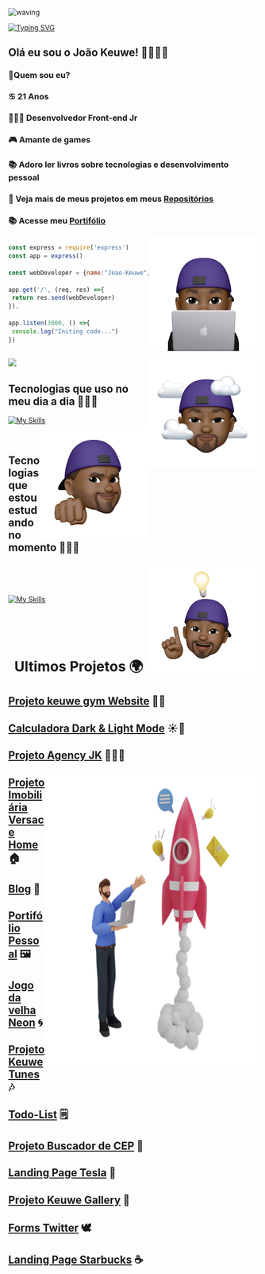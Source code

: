 ![waving](https://capsule-render.vercel.app/api?type=waving&height=200&text=JoaoKeuwe%20&fontAlignY=40&color=gradient)

[![Typing SVG](https://readme-typing-svg.herokuapp.com/?color=ffff&size=35&center=true&vCenter=true&width=1000&lines=Olá,+meu+nome+é+João+Keuwe;Tenho+21+anos;sou+de+São+Paulo;Desenvolvedor+Front-end+JR;Seja+bem+vindo!+:%29)](https://git.io/typing-svg)

<div align=left>
 
## Olá eu sou o João Keuwe! 👋👨🏾‍💻
### 🔭Quem sou eu?
### ♋ 21 Anos
### 👨🏾‍💻 Desenvolvedor Front-end Jr
### 🎮 Amante de games
### 📚 Adoro ler livros sobre tecnologias  e desenvolvimento pessoal
### 🎨 Veja mais de meus projetos em meus [Repositórios](https://github.com/JoaoKeuwe?tab=repositories)
### 📚 Acesse meu [Portifólio](https://portifoliokeuwe.netlify.app/)
<img height="230px" width="220" align="right" src="eu.png">
</div> 

##
<div>
<a href="https://github.com/JoaoKeuwe">
 

 
 ```javascript
const express = require('express')
const app = express()

const webDeveloper = {name:"Joao-Keuwe", stack:"Front-End-Developer"}

app.get('/', (req, res) =>{
  return res.send(webDeveloper)
}),

app.listen(3000, () =>{
  console.log("Initing code...")
})

```
  
<!-- <img height="210em" src="https://github-readme-stats.vercel.app/api?username=joaokeuwe&show_icons=true&theme=midnight-purple&include_all_commits=true&count_private=true"/> -->

</div> 

##

</div>
<div>
<img height='250em' src='https://github-readme-streak-stats.herokuapp.com?user=joaokeuwe&theme=midnight-purple&date_format=j%20M%5B%20Y%5D&fire=DD0000&ring=52DD81&dates=52DD81&stroke=ABCFDD' />

<img height="220px" width="220" align="right" src="eu2.png">

</div>

## Tecnologias que uso no meu dia a dia 🧑🏾‍💻
 
[![My Skills](https://skillicons.dev/icons?i=js,ts,html,css,react,nodejs,mysql,mongodb,redux,bootstrap,docker,vscode,powershell,bash,heroku,linux,git,github,jest,&perline=9)](https://skillicons.dev)
<img height="230px" width="220px" align="right" src="eu3.png">

<br>

## Tecnologias que estou estudando no momento 👨🏾‍💻

<img height="220px" width="220" align="right" src="eu4.png">
<br>
<br>
<br>

[![My Skills](https://skillicons.dev/icons?i=vuejs,python,bootstrap,sass&perline=9)](https://skillicons.dev) <br>
<br>
<br>
<br>
<br>
<div align=center>
  
# Ultimos Projetos 🌍
  
 </div>

<div align=left>

## [Projeto keuwe gym Website](https://gym-website-pi.vercel.app/) 🏋🏾
## [Calculadora Dark & Light Mode](https://calculatorkeuwe.netlify.app) ☀️🌙
## [Projeto Agency JK](https://keuweagency.netlify.app) 👨🏾‍💼  

<img height="600px" width="430px" align="right" src="rocket3.webp">

## [Projeto Imobiliária Versace Home](https://imobiliariakeuwe.netlify.app) 🏠
## [Blog](https://keuweblog.netlify.app/) 📰
## [Portifólio Pessoal](https://portifoliokeuwe.netlify.app) 🖼️
## [Jogo da velha Neon](https://tourmaline-praline-a4cf56.netlify.app) 🌀
## [Projeto Keuwe Tunes](https://keuwe-tunes.netlify.app) 🎶
## [Todo-List](https://keuwetodolist.netlify.app/) 🗒️
## [Projeto Buscador de CEP](https://busca-de-cep.netlify.app) 🚩
## [Landing Page Tesla](https://landing-page-tesla.netlify.app) 🚗
## [Projeto Keuwe Gallery](https://keuwegalery.netlify.app/) 📸
## [Forms Twitter](https://teal-monstera-8600c4.netlify.app) 🕊️
## [Landing Page Starbucks](https://landing-page-starbuckss.netlify.app) ☕

</div>
